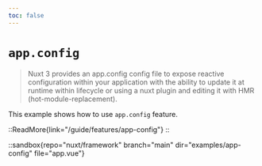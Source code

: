 ```yaml
---
toc: false
---
```


# `app.config`

> Nuxt 3 provides an app.config config file to expose reactive configuration within your application with the ability to update it at runtime within lifecycle or using a nuxt plugin and editing it with HMR (hot-module-replacement).

This example shows how to use `app.config` feature.

::ReadMore{link="/guide/features/app-config"}
::

::sandbox{repo="nuxt/framework" branch="main" dir="examples/app-config" file="app.vue"}
